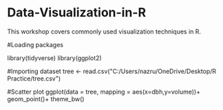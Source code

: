 # Data-Visualization-in-R
This workshop covers commonly used visualization techniques in R.

#Loading packages

library(tidyverse)
library(ggplot2)

#Importing dataset
tree <- read.csv("C:/Users/nazru/OneDrive/Desktop/R Practice/tree.csv")

#Scatter plot
ggplot(data = tree, mapping = aes(x=dbh,y=volume))+
  geom_point()+
  theme_bw()
